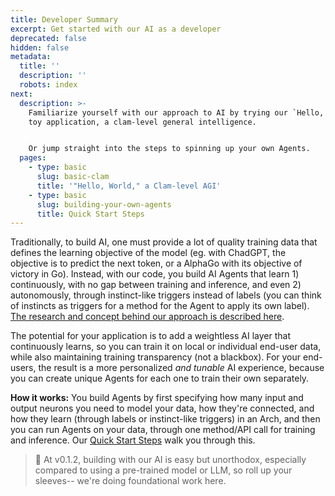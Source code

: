 ```yaml
---
title: Developer Summary
excerpt: Get started with our AI as a developer
deprecated: false
hidden: false
metadata:
  title: ''
  description: ''
  robots: index
next:
  description: >-
    Familiarize yourself with our approach to AI by trying our `Hello, World`
    toy application, a clam-level general intelligence.


    Or jump straight into the steps to spinning up your own Agents.
  pages:
    - type: basic
      slug: basic-clam
      title: '"Hello, World," a Clam-level AGI'
    - type: basic
      slug: building-your-own-agents
      title: Quick Start Steps
---
```

Traditionally, to build AI, one must provide a lot of quality training data that defines the learning objective of the model (eg. with ChadGPT, the objective is to predict the next token, or a AlphaGo with its objective of victory in Go). Instead, with our code, you build AI Agents that learn 1) continuously, with no gap between training and inference, and even 2) autonomously, through instinct-like triggers instead of labels (you can think of instincts as triggers for a method for the Agent to apply its own label). [The research and concept behind our approach is described here](https://docs.aolabs.ai/docs/concept).

The potential for your application is to add a weightless AI layer that continuously learns, so you can train it on local or individual end-user data, while also maintaining training transparency (not a blackbox). For your end-users, the result is a more personalized *and tunable* AI experience, because you can create unique Agents for each one to train their own separately.

**How it works:** You build Agents by first specifying how many input and output neurons you need to model your data, how they're connected, and how they learn (through labels or instinct-like triggers) in an Arch, and then you can run Agents on your data, through one method/API call for training and inference. Our [Quick Start Steps](doc:building-your-own-agents) walk you through this.

> 🚧 At v0.1.2, building with our AI is easy but unorthodox, especially compared to using a pre-trained model or LLM, so roll up your sleeves-- we're doing foundational work here.
